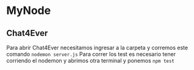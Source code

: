 # MyNode
## Chat4Ever
Para abrir Chat4Ever necesitamos ingresar a la carpeta y corremos este comando
`nodemon server.js`
Para correr los test es necesario tener corriendo el nodemon y abrimos otra terminal y ponemos
`npm test` 